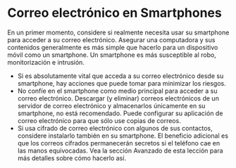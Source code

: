 [Title]: # (Correo electrónico en smartphones)
[Difficulty]: # (Principiante)
[Order]: # (10)

# Correo electrónico en Smartphones

En un primer momento, considere si realmente necesita usar su smartphone para acceder a su correo electrónico. Asegurar una computadora y sus contenidos generalmente es más simple que hacerlo para un dispositivo móvil como un smartphone. Un smartphone es más susceptible al robo, monitorización e intrusión.

*   Si es absolutamente vital que acceda a su correo electrónico desde su smartphone, hay acciones que puede tomar para minimizar los riesgos.
*   No confíe en el smartphone como medio principal para acceder a su correo electrónico. Descargar (y eliminar) correos electrónicos de un servidor de correo electrónico y almacenarlos únicamente en su smartphone, no está recomendado. Puede configurar su aplicación de correo electrónico para que sólo use copias de correos.
*   Si usa cifrado de correo electrónico con algunos de sus contactos, considere instalarlo también en su smartphone. El beneficio adicional es que los correos cifrados permanecerán secretos si el teléfono cae en las manos equivocadas. Vea la sección Avanzado de esta lección para más detalles sobre cómo hacerlo así.